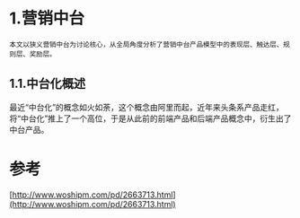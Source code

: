 # 1.营销中台


```
本文以狭义营销中台为讨论核心，从全局角度分析了营销中台产品模型中的表现层、触达层、规则层、奖励层。
```

## 1.1.中台化概述
最近“中台化”的概念如火如荼，这个概念由阿里而起，近年来头条系产品走红，将“中台化”推上了一个高位，于是从此前的前端产品和后端产品概念中，衍生出了中台产品。







# 参考

[http://www.woshipm.com/pd/2663713.html](http://www.woshipm.com/pd/2663713.html)


